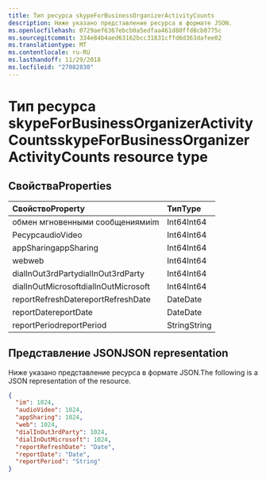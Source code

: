 ```yaml
---
title: Тип ресурса skypeForBusinessOrganizerActivityCounts
description: Ниже указано представление ресурса в формате JSON.
ms.openlocfilehash: 0729aef6367ebcb0a5edfaa461d80ffd8cb0775c
ms.sourcegitcommit: 334e84b4aed63162bcc31831cffd6d363dafee02
ms.translationtype: MT
ms.contentlocale: ru-RU
ms.lasthandoff: 11/29/2018
ms.locfileid: "27082830"
---
```

# <a name="skypeforbusinessorganizeractivitycounts-resource-type"></a><span data-ttu-id="fe32d-103">Тип ресурса skypeForBusinessOrganizerActivityCounts</span><span class="sxs-lookup"><span data-stu-id="fe32d-103">skypeForBusinessOrganizerActivityCounts resource type</span></span>

## <a name="properties"></a><span data-ttu-id="fe32d-104">Свойства</span><span class="sxs-lookup"><span data-stu-id="fe32d-104">Properties</span></span>

| <span data-ttu-id="fe32d-105">Свойство</span><span class="sxs-lookup"><span data-stu-id="fe32d-105">Property</span></span>           | <span data-ttu-id="fe32d-106">Тип</span><span class="sxs-lookup"><span data-stu-id="fe32d-106">Type</span></span>   |
| :----------------- | :----- |
| <span data-ttu-id="fe32d-107">обмен мгновенными сообщениями</span><span class="sxs-lookup"><span data-stu-id="fe32d-107">im</span></span>                 | <span data-ttu-id="fe32d-108">Int64</span><span class="sxs-lookup"><span data-stu-id="fe32d-108">Int64</span></span>  |
| <span data-ttu-id="fe32d-109">Ресурс</span><span class="sxs-lookup"><span data-stu-id="fe32d-109">audioVideo</span></span>         | <span data-ttu-id="fe32d-110">Int64</span><span class="sxs-lookup"><span data-stu-id="fe32d-110">Int64</span></span>  |
| <span data-ttu-id="fe32d-111">appSharing</span><span class="sxs-lookup"><span data-stu-id="fe32d-111">appSharing</span></span>         | <span data-ttu-id="fe32d-112">Int64</span><span class="sxs-lookup"><span data-stu-id="fe32d-112">Int64</span></span>  |
| <span data-ttu-id="fe32d-113">web</span><span class="sxs-lookup"><span data-stu-id="fe32d-113">web</span></span>                | <span data-ttu-id="fe32d-114">Int64</span><span class="sxs-lookup"><span data-stu-id="fe32d-114">Int64</span></span>  |
| <span data-ttu-id="fe32d-115">dialInOut3rdParty</span><span class="sxs-lookup"><span data-stu-id="fe32d-115">dialInOut3rdParty</span></span>  | <span data-ttu-id="fe32d-116">Int64</span><span class="sxs-lookup"><span data-stu-id="fe32d-116">Int64</span></span>  |
| <span data-ttu-id="fe32d-117">dialInOutMicrosoft</span><span class="sxs-lookup"><span data-stu-id="fe32d-117">dialInOutMicrosoft</span></span> | <span data-ttu-id="fe32d-118">Int64</span><span class="sxs-lookup"><span data-stu-id="fe32d-118">Int64</span></span>  |
| <span data-ttu-id="fe32d-119">reportRefreshDate</span><span class="sxs-lookup"><span data-stu-id="fe32d-119">reportRefreshDate</span></span>  | <span data-ttu-id="fe32d-120">Date</span><span class="sxs-lookup"><span data-stu-id="fe32d-120">Date</span></span>   |
| <span data-ttu-id="fe32d-121">reportDate</span><span class="sxs-lookup"><span data-stu-id="fe32d-121">reportDate</span></span>         | <span data-ttu-id="fe32d-122">Date</span><span class="sxs-lookup"><span data-stu-id="fe32d-122">Date</span></span>   |
| <span data-ttu-id="fe32d-123">reportPeriod</span><span class="sxs-lookup"><span data-stu-id="fe32d-123">reportPeriod</span></span>       | <span data-ttu-id="fe32d-124">String</span><span class="sxs-lookup"><span data-stu-id="fe32d-124">String</span></span> |

## <a name="json-representation"></a><span data-ttu-id="fe32d-125">Представление JSON</span><span class="sxs-lookup"><span data-stu-id="fe32d-125">JSON representation</span></span>

<span data-ttu-id="fe32d-126">Ниже указано представление ресурса в формате JSON.</span><span class="sxs-lookup"><span data-stu-id="fe32d-126">The following is a JSON representation of the resource.</span></span>

<!-- {
  "blockType": "resource",
  "@odata.type": "microsoft.graph.skypeForBusinessOrganizerActivityCounts"
} -->

```json
{
  "im": 1024, 
  "audioVideo": 1024, 
  "appSharing": 1024, 
  "web": 1024, 
  "dialInOut3rdParty": 1024, 
  "dialInOutMicrosoft": 1024, 
  "reportRefreshDate": "Date", 
  "reportDate": "Date", 
  "reportPeriod": "String"
}
```
